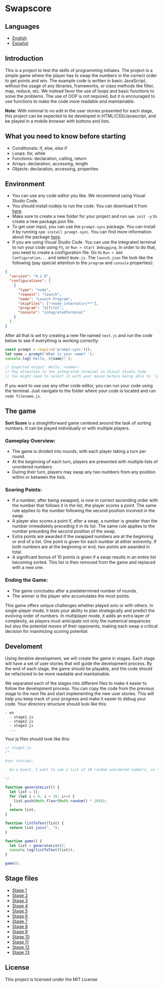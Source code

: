 # Swapscore

## Languages

- [English](en/README.md)
- [Español](en/README.md)

## Introduction

This is a project to test the skills of programming initiates. The project is a simple game where the player has to swap the numbers in the correct order to get points and win. The example code is written in basic JavaScript, without the usage of any libraries, frameworks, or class methods like filter, map, reduce, etc. We instead favor the use of loops and basic functions to solve the problems. The use of OOP is not required, but it is encouraged to use functions to make the code more readable and maintainable.

**Note:** With minimal to no edit in the user stories presented for each stage, this project can be expected to be developed in HTML/CSS/Javascript, and be played in a mobile browser with buttons and lists. 

## What you need to know before starting

- Conditionals: if, else, else if
- Loops: for, while
- Functions: declaration, calling, return
- Arrays: declaration, accessing, length
- Objects: declaration, accessing, properties

## Environment

- You can use any code editor you like. We recommend using Visual Studio Code.
- You should install nodejs to run the code. You can download it from [here](https://nodejs.org/en/download/).
- Make sure to create a new folder for your project and run `npm init -y` to create a new package.json file.
- To get user input, you can use the `prompt-sync` package. You can install it by running `npm install prompt-sync`. You can find more information about the package [here](https://www.npmjs.com/package/prompt-sync).
- If you are using Visual Studio Code. You can use the integrated terminal to run your code using `F5`, or `Run > Start Debugging`. In order to do that, you need to create a configuration file. Go to `Run > Add Configuration...` and select `Node.js`. The `launch.json` file look like the following (pay special attention to the `program` and `console` properties):

```json
{
  "version": "0.2.0",
  "configurations": [
    {
      "type": "node",
      "request": "launch",
      "name": "Launch Program",
      "skipFiles": ["<node_internals>/**"],
      "program": "${file}",
      "console": "integratedTerminal"
    }
  ]
}
```

After all that is set try creating a new file named `test.js` and run the code below to see if everything is working correctly:

```javascript
const prompt = require('prompt-sync')();
let name = prompt('What is your name? ');
console.log(`Hello, ${name}!`);

// Expected output: Hello, <name>!
// Pay attention to the integrated terminal in Visual Studio Code
// You might need to select it with your mouse before being able to `input` anything
```

If you want to use use any other code editor, you can run your code using the terminal. Just navigate to the folder where your code is located and run `node filename.js`.

## The game

**Sort Score** is a straightforward game centered around the task of sorting numbers. It can be played individually or with multiple players.

### **Gameplay Overview:**
- The game is divided into rounds, with each player taking a turn per round.
- At the beginning of each turn, players are presented with multiple lists of unordered numbers.
- During their turn, players may swap any two numbers from any position within or between the lists.

### **Scoring Points:**
- If a number, after being swapped, is now in correct ascending order with the number that follows it in the list, the player scores a point. The same rule applies to the number following the second position involved in the swap.
- A player also scores a point if, after a swap, a number is greater than the number immediately preceding it in its list. The same rule applies to the number preceding the second position of the swap.
- Extra points are awarded if the swapped numbers are at the beginning or end of a list. One point is given for each number at either extremity. If both numbers are at the beginning or end, two points are awarded in total.
- A significant bonus of 10 points is given if a swap results in an entire list becoming sorted. This list is then removed from the game and replaced with a new one.

### **Ending the Game:**
- The game concludes after a predetermined number of rounds.
- The winner is the player who accumulates the most points.

This game offers unique challenges whether played solo or with others. In single-player mode, it tests your ability to plan strategically and predict the evolving order of numbers. In multiplayer mode, it adds an extra layer of complexity, as players must anticipate not only the numerical sequences but also the potential moves of their opponents, making each swap a critical decision for maximizing scoring potential.

## Develoment

Using iterative development, we will create the game in stages. Each stage will have a set of user stories that will guide the development process. By the end of each stage, the game should be playable, and the code should be refactored to be more readable and maintainable.

We separated each of the stages into different files to make it easier to follow the development process. You can copy the code from the previous stage to the next file and start implementing the new user stories. This will help you keep track of your progress and make it easier to debug your code. Your directory structure should look like this:

```plaintext
- en
  - stage1.js 
  - stage2.js
  - stage3.js
  ...
```

Your js files should look like this:

```javascript
// stage1.js
/*

User stories:

- As a Guest, I want to see a list of 10 random unordered numbers, so that I can plan my first swap.

*/

function generateList() {
  let list = [];
  for (let i = 0; i < 10; i++) {
    list.push(Math.floor(Math.random() * 100));
  }
  return list;
}

function listToText(list) {
  return list.join(", ");
}

function game() {
  let list = generateList();
  console.log(listToText(list));
}

game();
```

## Stage files

- [Stage 1](en/without_code/stage1.js)
- [Stage 2](en/without_code/stage2.js)
- [Stage 3](en/without_code/stage3.js)
- [Stage 4](en/without_code/stage4.js)
- [Stage 5](en/without_code/stage5.js)
- [Stage 6](en/without_code/stage6.js)
- [Stage 7](en/without_code/stage7.js)
- [Stage 8](en/without_code/stage8.js)
- [Stage 9](en/without_code/stage9.js)
- [Stage 10](en/without_code/stage10.js)
- [Stage 11](en/without_code/stage11.js)
- [Stage 12](en/without_code/stage12.js)
- [Stage 13](en/without_code/stage13.js)

## License

This project is licensed under the MIT License




